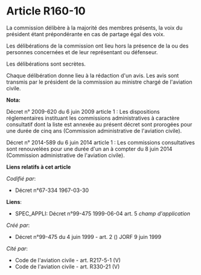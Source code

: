 # Article R160-10

La commission délibère à la majorité des membres présents, la voix du président étant prépondérante en cas de partage égal
des voix.

Les délibérations de la commission ont lieu hors la présence de la ou des personnes concernées et de leur représentant ou
défenseur.

Les délibérations sont secrètes.

Chaque délibération donne lieu à la rédaction d'un avis. Les avis sont transmis par le président de la commission au ministre
chargé de l'aviation civile.

**Nota:**

Décret n° 2009-620 du 6 juin 2009 article 1 : Les dispositions réglementaires instituant les commissions administratives à
caractère consultatif dont la liste est annexée au présent décret sont prorogées pour une durée de cinq ans (Commission
administrative de l'aviation civile).

Décret n° 2014-589 du 6 juin 2014 article 1 : Les commissions consultatives sont renouvelées pour une durée d'un an à compter
du 8 juin 2014 (Commission administrative de l'aviation civile).

**Liens relatifs à cet article**

_Codifié par_:

  - Décret n°67-334 1967-03-30

**Liens**:

  - SPEC_APPLI: Décret n°99-475 1999-06-04 art. 5 *champ d'application*

_Créé par_:

  - Décret n°99-475 du 4 juin 1999 - art. 2 () JORF 9 juin 1999

_Cité par_:

  - Code de l'aviation civile - art. R217-5-1 (V)
  - Code de l'aviation civile - art. R330-21 (V)
